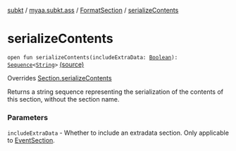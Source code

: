 [subkt](../../index.md) / [myaa.subkt.ass](../index.md) / [FormatSection](index.md) / [serializeContents](./serialize-contents.md)

# serializeContents

`open fun serializeContents(includeExtraData: `[`Boolean`](https://kotlinlang.org/api/latest/jvm/stdlib/kotlin/-boolean/index.html)`): `[`Sequence`](https://kotlinlang.org/api/latest/jvm/stdlib/kotlin.sequences/-sequence/index.html)`<`[`String`](https://kotlinlang.org/api/latest/jvm/stdlib/kotlin/-string/index.html)`>` [(source)](https://github.com/Myaamori/SubKt/blob/0.1.4/src/main/kotlin/myaa/subkt/ass/parser.kt#L970)

Overrides [Section.serializeContents](../-section/serialize-contents.md)

Returns a string sequence representing the serialization of the
contents of this section, without the section name.

### Parameters

`includeExtraData` - Whether to include an extradata section.
Only applicable to [EventSection](../-event-section/index.md).